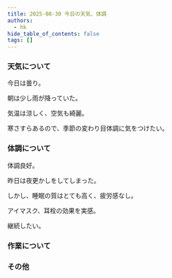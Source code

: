 ```yaml
---
title: 2025-08-30 今日の天気、体調
authors:
  - hk
hide_table_of_contents: false
tags: []
---
```

### 天気について

今日は曇り。

朝は少し雨が降っていた。

気温は涼しく、空気も綺麗。

寒さすらあるので、季節の変わり目体調に気をつけたい。

<!-- truncate -->


### 体調について

体調良好。

昨日は夜更かしをしてしまった。

しかし、睡眠の質はとても高く、疲労感なし。

アイマスク、耳栓の効果を実感。

継続したい。

### 作業について


### その他

